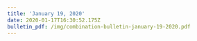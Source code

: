 ```yaml
---
title: 'January 19, 2020'
date: 2020-01-17T16:30:52.175Z
bulletin_pdf: /img/combination-bulletin-january-19-2020.pdf
---
```


